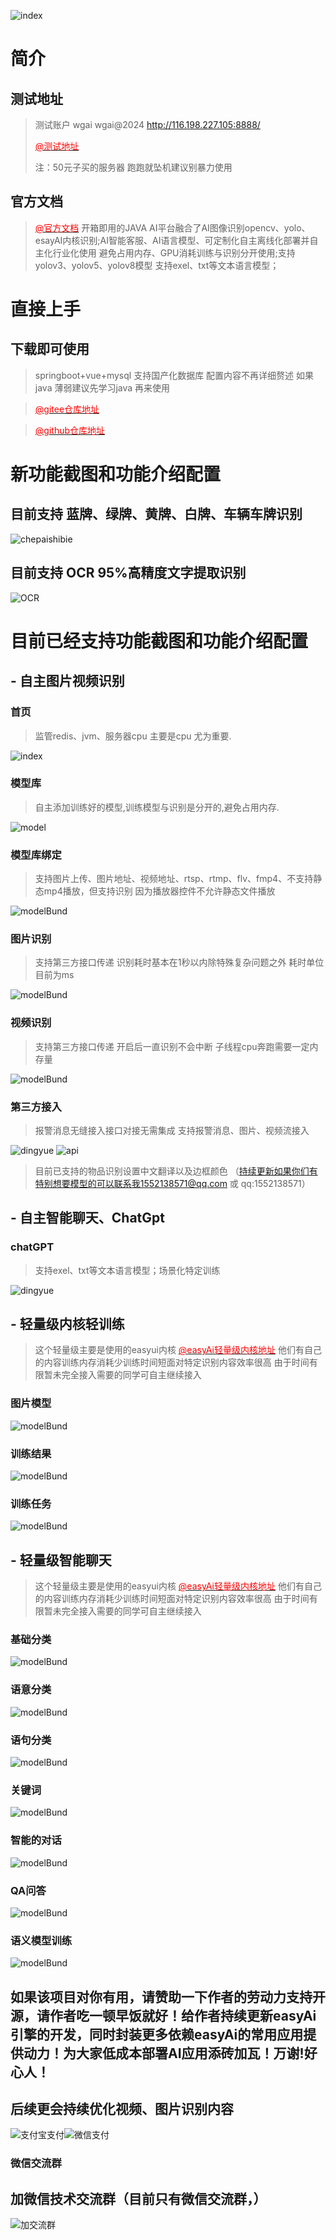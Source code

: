 ![index](wg/100100.png)
# 简介
## 测试地址
> 测试账户 wgai wgai@2024 http://116.198.227.105:8888/
> 
> [<span style="color: red;">@测试地址</span>](http://116.198.227.105:8888/)
> 
> 注：50元子买的服务器 跑跑就坠机建议别暴力使用
## 官方文档
> [<span style="color: red;">@官方文档</span>](http://116.198.227.105/#/)
> 开箱即用的JAVA AI平台融合了AI图像识别opencv、yolo、esayAI内核识别;AI智能客服、AI语言模型、可定制化自主离线化部署并自主化行业化使用
避免占用内存、GPU消耗训练与识别分开使用;支持yolov3、yolov5、yolov8模型 支持exel、txt等文本语言模型；

# 直接上手

## 下载即可使用 
> springboot+vue+mysql 支持国产化数据库 配置内容不再详细赘述 如果java 薄弱建议先学习java 再来使用

> [<span style="color: red;">@gitee仓库地址</span>](https://gitee.com/wggh_admin/wgai)

>[<span style="color: red;">@github仓库地址</span>](https://github.com/YeyuchenBa/wgai)

# 新功能截图和功能介绍配置
## 目前支持 蓝牌、绿牌、黄牌、白牌、车辆车牌识别
![chepaishibie](wg/chepaishibie.gif)

## 目前支持 OCR 95%高精度文字提取识别
![OCR](wg/OCR.gif)

# 目前已经支持功能截图和功能介绍配置
## - 自主图片视频识别

###  首页       
>监管redis、jvm、服务器cpu 主要是cpu 尤为重要.

![index](wg/index.jpg)

###  模型库     
>自主添加训练好的模型,训练模型与识别是分开的,避免占用内存.

![model](wg/model.jpg)

### 模型库绑定     
>支持图片上传、图片地址、视频地址、rtsp、rtmp、flv、fmp4、不支持静态mp4播放，但支持识别 因为播放器控件不允许静态文件播放

![modelBund](wg/modelBund.jpg)
### 图片识别 
>支持第三方接口传递 识别耗时基本在1秒以内除特殊复杂问题之外 耗时单位目前为ms

![modelBund](wg/start.gif)

###  视频识别 
>支持第三方接口传递 开启后一直识别不会中断 子线程cpu奔跑需要一定内存量 

![modelBund](wg/startplay.gif)

### 第三方接入
>报警消息无缝接入接口对接无需集成 支持报警消息、图片、视频流接入

![dingyue](wg/dingyue.jpg)
![api](wg/api.jpg)

> 目前已支持的物品识别设置中文翻译以及边框颜色 （持续更新如果你们有特别想要模型的可以联系我1552138571@qq.com 或 qq:1552138571）

## - 自主智能聊天、ChatGpt
### chatGPT
> 支持exel、txt等文本语言模型；场景化特定训练 

![dingyue](wg/chatplay.gif)


## - 轻量级内核轻训练 

> 这个轻量级主要是使用的easyui内核  [<span style="color: red;">@easyAi轻量级内核地址</span>](https://gitee.com/dromara/easyAi) 他们有自己的内容训练内存消耗少训练时间短面对特定识别内容效率很高
> 由于时间有限暂未完全接入需要的同学可自主继续接入 

### 图片模型
![modelBund](wg/piclist.jpg)
### 训练结果
![modelBund](wg/list.jpg)
### 训练任务
![modelBund](wg/xunlian.jpg)

## - 轻量级智能聊天

> 这个轻量级主要是使用的easyui内核  [<span style="color: red;">@easyAi轻量级内核地址</span>](https://gitee.com/dromara/easyAi) 他们有自己的内容训练内存消耗少训练时间短面对特定识别内容效率很高
> 由于时间有限暂未完全接入需要的同学可自主继续接入 
### 基础分类
![modelBund](wg/jichufenlei.jpg)
### 语意分类
![modelBund](wg/yuyifenlei.jpg)
### 语句分类
![modelBund](wg/yujufenlei.jpg)
### 关键词
![modelBund](wg/guanjianci.jpg)
### 智能的对话
![modelBund](wg/zhinengduihua.jpg)
### QA问答
![modelBund](wg/qawenda.jpg)
### 语义模型训练
![modelBund](wg/yymoxing.jpg)

## 如果该项目对你有用，请赞助一下作者的劳动力支持开源，请作者吃一顿早饭就好！给作者持续更新easyAi引擎的开发，同时封装更多依赖easyAi的常用应用提供动力！为大家低成本部署AI应用添砖加瓦！万谢!好心人！
## 后续更会持续优化视频、图片识别内容

![支付宝支付](wg/zfb.jpg)![微信支付](wg/wechat.jpg)
### 微信交流群
## 加微信技术交流群（目前只有微信交流群，）
![加交流群](wg/chatpic.jpg) 



